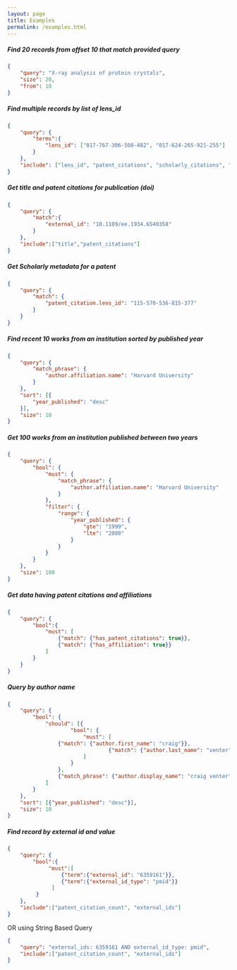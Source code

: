 ```yaml
---
layout: page
title: Examples
permalink: /examples.html
---
```

##### Find 20 records from offset 10 that match provided query
```json
{
    "query": "X-ray analysis of protein crystals",
    "size": 20,
    "from": 10
}
```

##### Find multiple records by list of lens_id
```json
{
    "query": {
        "terms":{
            "lens_id": ["017-767-306-508-482", "017-624-265-921-255"]
        }
    },
    "include": ["lens_id", "patent_citations", "scholarly_citations", "references"]
}
```

##### Get title and patent citations for publication (doi)
```json
{
    "query": {
    	"match":{
    		"external_id": "10.1109/ee.1934.6540358"
    	}
    },
    "include":["title","patent_citations"]
}
```
##### Get Scholarly metadata for a patent
```json
{
	"query": {
		"match": {
			"patent_citation.lens_id": "115-570-536-815-377"
		}
	}
}
```

##### Find recent 10 works from an institution sorted by published year

```json
{
	"query": {
		"match_phrase": {
			"author.affiliation.name": "Harvard University"
		}
	},
	"sort": [{
		"year_published": "desc"
	}],
	"size": 10
}
```

##### Get 100 works from an institution published between two years
```json
{
	"query": {
		"bool": {
			"must": {
				"match_phrase": {
					"author.affiliation.name": "Harvard University"
				}
			},
			"filter": {
				"range": {
					"year_published": {
						"gte": "1999",
						"lte": "2000"
					}
				}
			}
		}
	},
	"size": 100
}
```

##### Get data having patent citations and affiliations
```json
{
    "query": {
        "bool":{
            "must": [
                {"match": {"has_patent_citations": true}},
                {"match": {"has_affiliation": true}}
            ]
        }
    }
}
```

##### Query by author name

```json
{
    "query": {
        "bool": {
            "should": [{
                    "bool": {
                        "must": [
				{"match": {"author.first_name": "craig"}},
                            	{"match": {"author.last_name": "venter"}}
                        ]
                    }
                },
                {"match_phrase": {"author.display_name": "craig venter"}}
            ]
        }
    },
    "sort": [{"year_published": "desc"}],
    "size": 10
}
```

##### Find record by external id and value
```json
{
    "query": {
        "bool":{
             "must":[
                 {"term":{"external_id": "6359161"}},
                 {"term":{"external_id_type": "pmid"}}
              ]
         }
    },
    "include":["patent_citation_count", "external_ids"]
}
```

OR using String Based Query

```json
{
    "query": "external_ids: 6359161 AND external_id_type: pmid",
    "include":["patent_citation_count", "external_ids"]
}
```
